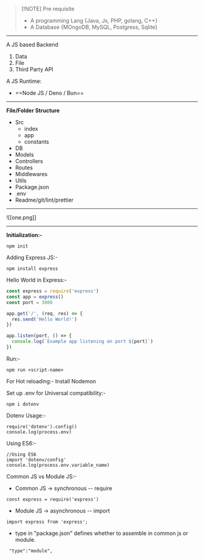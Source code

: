 
> [!NOTE] Pre requisite
>  - A programming Lang {Java, Js, PHP, golang, C++}
>  -  A Database {MOngoDB, MySQL, Postgress, Sqlite}

---
A  JS based Backend
1. Data
2. File
3. Third Party API

A  JS Runtime: 
- ==Node JS / Deno / Bun==
---

**File/Folder Structure**

- Src
	-  index
	- app
	- constants
- DB
- Models
- Controllers
- Routes
- Middlewares
- Utils
- Package.json
- .env
- Readme/git/lint/prettier
---
![[one.png]]

---

**Initialization:-**
```
npm init
```
Adding Express JS:-
```
npm install express
```
Hello World in Express:-
```javascript
const express = require('express')
const app = express()
const port = 3000

app.get('/', (req, res) => {
  res.send('Hello World!')
})

app.listen(port, () => {
  console.log(`Example app listening on port ${port}`)
})
```

Run:-
```
npm run <script-name>
```
For Hot reloading:-
	Install Nodemon

Set up .env for Universal compatibility:-

```
npm i dotenv
```

Dotenv Usage:-
```
require('dotenv').config()
console.log(process.env)
```
Using ES6:-
```
//Using ES6
import 'dotenv/config'
console.log(process.env.variable_name)
```

Common JS vs Module JS:-

- Common JS -> synchronous -- require
```
const express = require('express')
```


- Module JS -> asynchronous -- import
```
import express from 'express';
```

- type in "package.json" defines whether to assemble in common js or module.
```
 "type":"module",
```
